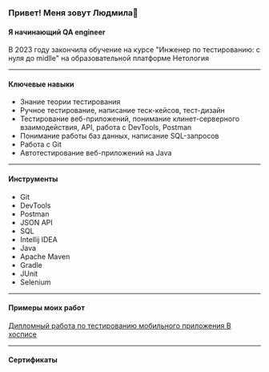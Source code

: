 ### Привет! Меня зовут Людмила👋
#### Я начинающий QA engineer
В 2023 году закончила обучение на курсе "Инженер по тестированию: с нуля до midlle" на образовательной платформе Нетология
______
#### Ключевые навыки
- Знание теории тестирования
- Ручное тестирование, написание теск-кейсов, тест-дизайн
- Тестирование веб-приложений, понимание клинет-серверного взаимодействия, API, работа с DevTools, Postman
- Понимание работы баз данных, написание SQL-запросов
- Работа с Git
- Автотестирование веб-приложений на Java

_____
#### Инструменты
- Git
- DevTools
- Postman
- JSON API
- SQL
- Intellij IDEA
- Java
- Apache Maven
- Gradle
- JUnit
- Selenium
_____
#### Примеры моих работ
[Дипломный работа по тестированию мобильного приложения В хосписе](https://github.com/LudmilaSh/DIPLOMA)
_____
#### Сертификаты


<!--
**LudmilaSh/LudmilaSh** is a ✨ _special_ ✨ repository because its `README.md` (this file) appears on your GitHub profile.

Here are some ideas to get you started:

- 🔭 I’m currently working on ...
- 🌱 I’m currently learning ...
- 👯 I’m looking to collaborate on ...
- 🤔 I’m looking for help with ...
- 💬 Ask me about ...
- 📫 How to reach me: ...
- 😄 Pronouns: ...
- ⚡ Fun fact: ...
-->

